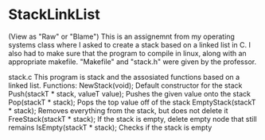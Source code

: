 # StackLinkList
(View as "Raw" or "Blame")
This is an assignemnt from my operating systems class where I asked to create a stack based on a linked list in C.
I also had to make sure that the program to compile in linux, along with an appropriate makefile.
"Makefile" and "stack.h" were given by the professor.

stack.c
This program is stack and the assosiated functions based on a linked list. 
Functions:
NewStack(void);
  Default constructor for the stack
Push(stackT * stack, valueT value);
  Pushes the given value onto the stack
Pop(stackT * stack);
  Pops the top value off of the stack
EmptyStack(stackT * stack);
  Removes everything from the stack, but does not delete it
FreeStack(stackT * stack);
  If the stack is empty, delete empty node that still remains
IsEmpty(stackT * stack);
  Checks if the stack is empty
